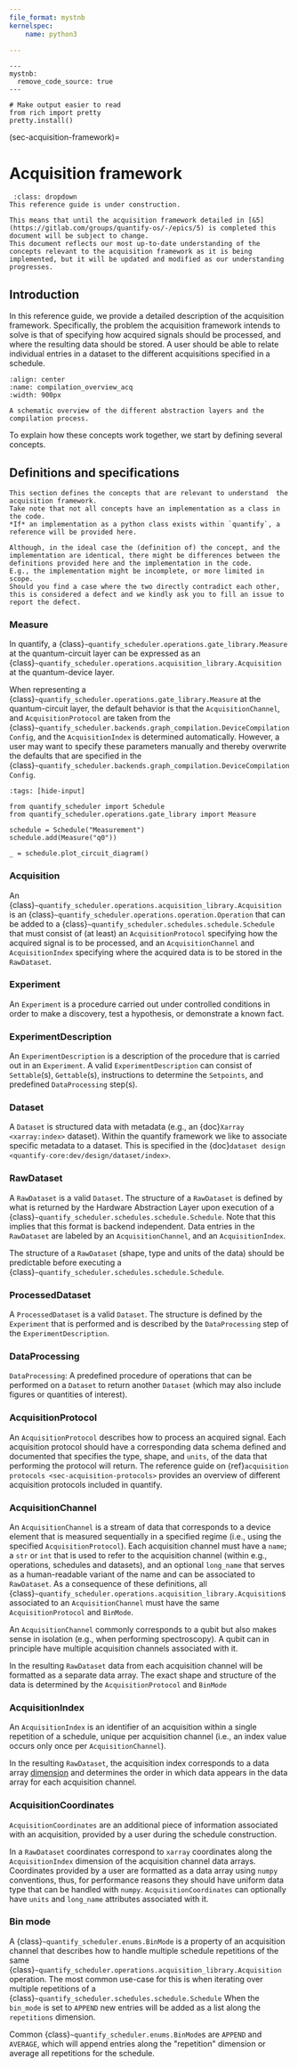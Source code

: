 ```yaml
---
file_format: mystnb
kernelspec:
    name: python3

---
```


```{code-cell} ipython3
---
mystnb:
  remove_code_source: true
---

# Make output easier to read
from rich import pretty
pretty.install()

```

(sec-acquisition-framework)=
# Acquisition framework

```{warning}
 :class: dropdown
This reference guide is under construction.

This means that until the acquisition framework detailed in [&5](https://gitlab.com/groups/quantify-os/-/epics/5) is completed this document will be subject to change.
This document reflects our most up-to-date understanding of the concepts relevant to the acquisition framework as it is being implemented, but it will be updated and modified as our understanding progresses.
```

## Introduction 

In this reference guide, we provide a detailed description of the acquisition framework. 
Specifically, the problem the acquisition framework intends to solve is that of specifying how acquired signals should be processed, and where the resulting data should be stored. 
A user should be able to relate individual entries in a dataset to the different acquisitions specified in a schedule. 


```{figure} /images/compilation_overview.svg
:align: center
:name: compilation_overview_acq
:width: 900px

A schematic overview of the different abstraction layers and the compilation process.
```

To explain how these concepts work together, we start by defining several concepts. 


## Definitions and specifications

```{note}
This section defines the concepts that are relevant to understand  the acquisition framework. 
Take note that not all concepts have an implementation as a class in the code. 
*If* an implementation as a python class exists within `quantify`, a reference will be provided here. 

Although, in the ideal case the (definition of) the concept, and the implementation are identical, there might be differences between the definitions provided here and the implementation in the code. 
E.g., the implementation might be incomplete, or more limited in scope. 
Should you find a case where the two directly contradict each other, this is considered a defect and we kindly ask you to fill an issue to report the defect.
```


### Measure

In quantify, a {class}`~quantify_scheduler.operations.gate_library.Measure` at the quantum-circuit layer can be expressed as an {class}`~quantify_scheduler.operations.acquisition_library.Acquisition` at the quantum-device layer. 

When representing a {class}`~quantify_scheduler.operations.gate_library.Measure` at the quantum-circuit layer, the default behavior is that the `AcquisitionChannel`, and `AcquisitionProtocol` are taken from the {class}`~quantify_scheduler.backends.graph_compilation.DeviceCompilationConfig`, and the `AcquisitionIndex` is determined automatically. 
However, a user may want to specify these parameters manually and thereby overwrite the defaults that are specified in the {class}`~quantify_scheduler.backends.graph_compilation.DeviceCompilationConfig`. 


```{code-cell} ipython3
:tags: [hide-input]

from quantify_scheduler import Schedule
from quantify_scheduler.operations.gate_library import Measure

schedule = Schedule("Measurement")
schedule.add(Measure("q0"))

_ = schedule.plot_circuit_diagram()

```

### Acquisition
An {class}`~quantify_scheduler.operations.acquisition_library.Acquisition` is an {class}`~quantify_scheduler.operations.operation.Operation` that can be added to a {class}`~quantify_scheduler.schedules.schedule.Schedule` that must consist of (at least) an `AcquisitionProtocol` specifying how the acquired signal is to be processed, and an `AcquisitionChannel` and `AcquisitionIndex` specifying where the acquired data is to be stored in the `RawDataset`.


### Experiment 

An `Experiment` is a procedure carried out under controlled conditions in order to make a discovery, test a hypothesis, or demonstrate a known fact.


        
### ExperimentDescription
An `ExperimentDescription` is a description of the procedure that is carried out in an `Experiment`. 
A valid `ExperimentDescription` can consist of `Settable`(s), `Gettable`(s), instructions to determine the `Setpoints`, and predefined `DataProcessing` step(s).


### Dataset
A `Dataset` is structured data with metadata (e.g., an {doc}`Xarray <xarray:index>`  dataset). 
Within the quantify framework we like to associate specific metadata to a dataset. 
This is specified in the {doc}`dataset design <quantify-core:dev/design/dataset/index>`.

### RawDataset
A `RawDataset` is a valid `Dataset`. 
The structure of a `RawDataset` is defined by what is returned by the Hardware Abstraction Layer upon execution of a {class}`~quantify_scheduler.schedules.schedule.Schedule`. 
Note that this implies that this format is backend independent. 
Data entries in the `RawDataset` are labeled by an `AcquisitionChannel`, and an `AcquisitionIndex`. 

The structure of a `RawDataset` (shape, type and units of the data)  should be predictable before executing a {class}`~quantify_scheduler.schedules.schedule.Schedule`. 

### ProcessedDataset
A `ProcessedDataset` is a valid `Dataset`. 
The structure is defined by the `Experiment` that is performed and is described by the `DataProcessing` step of the `ExperimentDescription`.

### DataProcessing

`DataProcessing`: A predefined procedure of operations that can be performed on a `Dataset` to return another `Dataset` (which may also include figures or quantities of interest).

### AcquisitionProtocol
An `AcquisitionProtocol` describes how to process an acquired signal. 
Each acquisition protocol should have a corresponding data schema defined and documented that specifies the type, shape, and `units`, of the data that performing the protocol will return. 
The reference guide on {ref}`acquisition protocols <sec-acquisition-protocols>` provides an overview of different acquisition protocols included in quantify. 

### AcquisitionChannel
An `AcquisitionChannel` is a stream of data that corresponds to a device element that is measured sequentially in a specified regime (i.e., using the specified `AcquisitionProtocol`). 
Each acquisition channel must have a `name`; a `str` or `int` that is used to refer to the acquisition channel (within e.g., operations, schedules and datasets), and an optional `long_name` that serves as a human-readable variant of the name and can be associated to `RawDataset`.
As a consequence of these definitions, all {class}`~quantify_scheduler.operations.acquisition_library.Acquisition`s associated to an `AcquisitionChannel` must have the same `AcquisitionProtocol` and `BinMode`. 

An `AcquisitionChannel` commonly corresponds to a qubit but also makes sense in isolation (e.g., when performing spectroscopy). 
A qubit can in principle have multiple acquisition channels associated with it. 

In the resulting `RawDataset` data from each acquisition channel will be formatted as a separate data array. The exact shape and structure of the data is determined by the `AcquisitionProtocol` and `BinMode`


### AcquisitionIndex

An `AcquisitionIndex` is an identifier of an acquisition within a single repetition of a schedule, unique per acquisition channel (i.e., an index value occurs only once per `AcquisitionChannel`).

In the resulting `RawDataset`, the acquisition index corresponds to a data array [dimension](https://docs.xarray.dev/en/stable/user-guide/terminology.html#term-Dimension) and determines the order in which data appears in the data array for each acquisition channel.


### AcquisitionCoordinates
`AcquisitionCoordinates` are an additional piece of information associated with an acquisition, provided by a user during the schedule construction.

In a `RawDataset` coordinates correspond to `xarray` coordinates along the `AcquisitionIndex` dimension of the acquisition channel data arrays.
Coordinates provided by a user are formatted as a data array using `numpy` conventions, thus, for performance reasons they should have uniform data type that can be handled with `numpy`.
`AcquisitionCoordinates` can optionally have `units` and `long_name` attributes associated with it.


### Bin mode
A {class}`~quantify_scheduler.enums.BinMode` is a property of an acquisition channel that describes how to handle multiple schedule repetitions of the same {class}`~quantify_scheduler.operations.acquisition_library.Acquisition` operation.
The most common use-case for this is when iterating over multiple repetitions of a {class}`~quantify_scheduler.schedules.schedule.Schedule` When the `bin_mode` is set to `APPEND` new entries will be added as a list along the `repetitions` dimension.

Common {class}`~quantify_scheduler.enums.BinMode`s are `APPEND` and `AVERAGE`, which will append entries along the "repetition" dimension or average all repetitions for the schedule.

